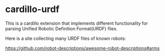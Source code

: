 # cardillo-urdf
This is a cardillo extension that implements different functionality for parsing Unified Robotic Definition Format(URDF) files. 

Here is a site collecting many URDF files of known robots:

https://github.com/robot-descriptions/awesome-robot-descriptions#arms
